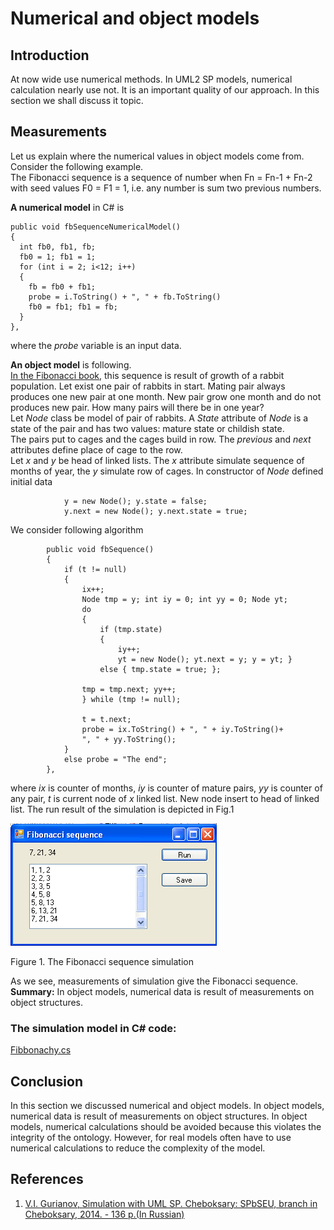 # Numerical and object models

## Introduction
At now wide use numerical methods. In UML2 SP models, numerical calculation nearly use not. It is an important quality of our approach. In this section we shall discuss it topic. 

## Measurements
Let us explain where the numerical values in object models come from. Consider the following example.<br/>
The Fibonacci sequence is a sequence of number when Fn = Fn-1 + Fn-2 with seed values F0 = F1 = 1, 
i.e. any number is sum two previous numbers.<br/>

**A numerical model** in C# is
```
public void fbSequenceNumericalModel()
{
  int fb0, fb1, fb;
  fb0 = 1; fb1 = 1;
  for (int i = 2; i<12; i++) 
  {
    fb = fb0 + fb1;
    probe = i.ToString() + ", " + fb.ToString()
    fb0 = fb1; fb1 = fb;
  }
},
```
where the *probe* variable is an input data.

**An object model** is following.<br/>
[In the Fibonacci book](https://en.wikipedia.org/wiki/Fibonacci_number), this sequence is result of growth of a rabbit population.
Let exist one pair of rabbits in start. Mating pair always produces one new pair at one month.
New pair grow one month and do not produces new pair. How many pairs will there be in one year?<br/>
Let *Node* class be model of pair of rabbits. A *State* attribute of *Node* is a state of the pair and has two values: mature state or childish state.<br/> 
The pairs put to cages and the cages build in row. The *previous* and *next* attributes define place of cage to the row.<br/> 
Let *x* and *y* be head of linked lists. The *x* attribute simulate sequence of months of year, the *y* simulate row of cages.
In constructor of *Node* defined initial data
```
            y = new Node(); y.state = false;
            y.next = new Node(); y.next.state = true;
```
We consider following algorithm
```
        public void fbSequence()
        {
            if (t != null)
            {
                ix++;
                Node tmp = y; int iy = 0; int yy = 0; Node yt;
                do
                {
                    if (tmp.state)
                    {
                        iy++;
                        yt = new Node(); yt.next = y; y = yt; }
                    else { tmp.state = true; };

                tmp = tmp.next; yy++;
                } while (tmp != null);

                t = t.next; 
                probe = ix.ToString() + ", " + iy.ToString()+ 
                ", " + yy.ToString();
            }
            else probe = "The end";
        },
```
where *ix* is counter of months, *iy* is counter of mature pairs, *yy* is counter of any pair, *t* is current node 
of *x* linked list. New node insert to head of linked list.
The run result of the simulation is depicted in Fig.1
<p><img src="Fibonacci.png" alt="" /></p>
Figure 1. The Fibonacci sequence simulation<br>

As we see, measurements of simulation give the Fibonacci sequence.<br/>
**Summary:** In object models, numerical data is result of measurements on object structures.

### The simulation model in C# code:  
[Fibbonachy.cs](https://github.com/vgurianov/uml-sp/blob/master/examples/function/Fibbonachy.cs) 

## Conclusion
In this section we discussed numerical and object models. In object models, numerical data is result of measurements  on object structures. In object models, numerical calculations should be avoided because this violates the integrity of the ontology. However, for real models often have to use numerical calculations to reduce the complexity of the model. 

## References
1.	[V.I. Gurianov, Simulation with UML SP. Cheboksary: SPbSEU, branch in Cheboksary, 2014. - 136 p.(In Russian)](http://simulation.su/static/en-books.html)

